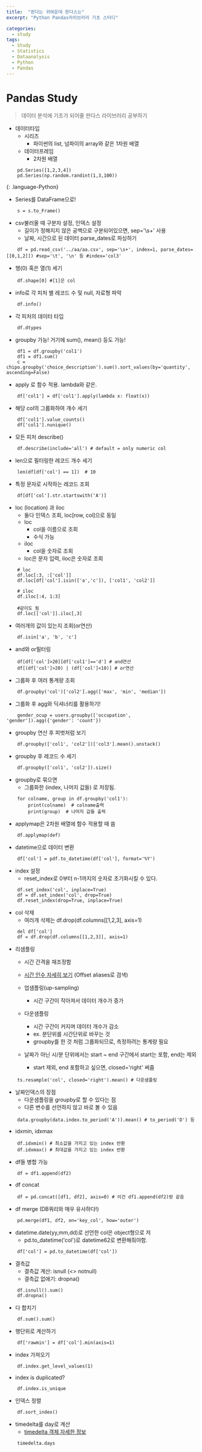 ```yaml
---
title:  "판다는 귀여운데 판다스는"
excerpt: "Python Pandas라이브러리 기초 스터디"

categories:
  - study
tags:
  - Study
  - Statistics
  - Dataanalysis
  - Python
  - Pandas
---
```


# Pandas Study
> 데이터 분석에 기초가 되어줄 판다스 라이브러리 공부하기

- 데이터타입
    - 시리즈
        - 파이썬의 list, 넘파이의 array와 같은 1차원 배열
    - 데이터프레임
        - 2차원 배열
~~~
    pd.Series([1,2,3,4])
    pd.Series(np.random.randint(1,3,100))
~~~
{: .language-Python}

- Series를 DataFrame으로!
```
    s = s.to_Frame()
```
- csv불러올 때 구분자 설정, 인덱스 설정
    - 길이가 정해지지 않은 공백으로 구분되어있으면,  sep='\s+' 사용
    - 날짜, 시간으로 된 데이터 parse_dates로 파싱하기
```
    df = pd.read_csv('../aa/aa.csv', sep='\s+', index=1, parse_dates=[[0,1,2]]) #sep='\t', '\n' 등 #index='col3'
```
- 행(0) 혹은 열(1) 세기
```
    df.shape[0] #[1]은 col
```
- info로 각 피처 별 레코드 수 및 null, 자료형 파악
```
    df.info()
```
- 각 피처의 데이터 타입
```
    df.dtypes
```
- groupby 가능! 거기에 sum(), mean() 등도 가능!
```
    df1 = df.groupby('col1')
    df1 = df1.sum()
    c = chipo.groupby('choice_description').sum().sort_values(by='quantity', ascending=False)
```
- apply 로 함수 적용. lambda와 같은.
```
    df['col1'] = df['col1'].apply(lambda x: float(x))
```
- 해당 col의 그룹화하여 개수 세기
```
    df['col1'].value_counts()
    df['col1'].nunique()
```
- 모든 피처 describe()
```
    df.describe(include='all') # default = only numeric col
```
- len으로 필터링한 레코드 개수 세기
```
    len(df[df['col'] == 1])  # 10
```
- 특정 문자로 시작하는 레코드 조회
```
    df[df['col'].str.startswith('A')]
```
- loc (location) 과 iloc
    - 둘다 인덱스 조회, loc[row, col]으로 동일
    - loc
        - col을 이름으로 조회
        - 수식 가능
    - iloc
        - col을 숫자로 조회
    - loc은 문자 입력, iloc은 숫자로 조회
```
    # loc
    df.loc[:3, :['col']]
    df.loc[df['col'].isin(['a','c']), ['col1', 'col2']]

    # iloc
    df.iloc[:4, 1:3]

    #같이도 됨
    df.loc[['col']].iloc[,3]
```
- 여러개의 값이 있는지 조회(or연산)
```
    df.isin['a', 'b', 'c']
```
- and와 or필터링
```
    df[df['col']>20][df['col1']=='d'] # and연산
    df[(df['col']>20) | (df['col']<10)] # or연산
```
- 그룹화 후 여러 통계량 조회
```
    df.groupby('col')['col2'].agg(['max', 'min', 'median'])
```
- 그룹화 후 agg와 딕셔너리를 활용하기!
```
    gender_ocup = users.groupby(['occupation', 'gender']).agg({'gender': 'count'})
```
- groupby 연산 후 피벗처럼 보기
```
    df.groupby(['col1', 'col2'])['col3'].mean().unstack()
```
- groupby 후 레코드 수 세기
```
    df.groupby(['col1', 'col2']).size()
```
- groupby로 묶으면
    - 그룹화한 (index, 나머지 값들) 로 저장됨.
```
    for colname, group in df.groupby('col1'):
    	print(colname)  # colname출력
    	print(group)  # 나머지 값들 출력
```
- applymap은 2차원 배열에 함수 적용할 때 씀
```
    df.applymap(def)
```
- datetime으로 데이터 변환
```
    df['col'] = pdf.to_datetime(df['col'], format='%Y')
```
- index 설정
    - reset_index로 0부터 n-1까지의 숫자로 초기화시킬 수 있다.
```
    df.set_index('col', inplace=True)
    df = df.set_index('col', drop=True)
    df.reset_index(drop=True, inplace=True)
```
- col 삭제
    - 여러개 삭제는 df.drop(df.columns[[1,2,3], axis=1)
```
    del df['col']
    df = df.drop(df.columns[[1,2,3]], axis=1)
```
- 리샘플링
    - 시간 간격을 재조정함
    - [시간 인수 자세히 보기](http://pandas.pydata.org/pandas-docs/stable/timeseries.html#offset-aliases) (Offset aliases로 검색)

    - 업샘플링(up-sampling)
        - 시간 구간이 작아져서 데이터 개수가 증가
    - 다운샘플링
        - 시간 구간이 커지며 데이터 개수가 감소
        - ex. 분단위를 시간단위로 바꾸는 것
        - groupby를 한 것 처럼 그룹화되므로, 측정하려는 통계량 필요
    - 날짜가 아닌 시/분 단위에서는 start ~ end 구간에서 start는 포함, end는 제외
        - start 제외, end 포함하고 싶으면, closed='right' 써줌

```    
    ts.resample('col', closed='right').mean() # 다운샘플링
```
- 날짜인덱스의 장점
    - 다운샘플링을 groupby로 할 수 있다는 점
    - 다른 변수를 선언하지 않고 바로 볼 수 있음
```
    data.groupby(data.index.to_period('A')).mean() # to_period('D') 등
```
- idxmin, idxmax
```
    df.idxmin() # 최소값을 가지고 있는 index 반환
    df.idxmax() # 최대값을 가지고 있는 index 반환
```
- df들 병합 가능
```
    df = df1.append(df2)
```
- df concat
```
    df = pd.concat([df1, df2], axis=0) # 이건 df1.append(df2)랑 같음
```    

- df merge (DB쿼리와 매우 유사하다!)
```
    pd.merge(df1, df2, on='key_col', how='outer')
```
- datetime.date(yy,mm,dd)로 선언한 col은 object형으로 저
    - pd.to_datetime('col')로 datetime62로 변환해줘야함.
```
    df['col'] = pd.to_datetime(df['col'])
```
- 결측값
    - 결측값 계산: isnull (<> notnull)
    - 결측값 없애기: dropna()
```
    df.isnull().sum()
    df.dropna()
```
- 다 합치기
```
    df.sum().sum()
```
- 행단위로 계산하기
```
    df['rawmin'] = df['col'].min(axis=1)
```
- index 가져오기
```
    df.index.get_level_values(1)
```
- index is duplicated?
```
    df.index.is_unique
```
- 인덱스 정렬
```
    df.sort_index()
```
- timedelta를 day로 계산
    - [timedelta 객체 자세한 정보](https://docs.python.org/ko/3/library/datetime.html)
```
    timedelta.days
```
